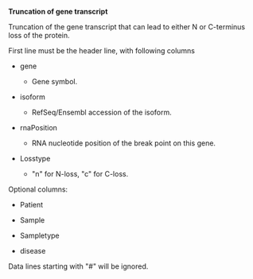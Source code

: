 **Truncation of gene transcript**

Truncation of the gene transcript that can lead to either N or
C-terminus loss of the protein.

First line must be the header line, with following columns

-   gene

    -   Gene symbol.

-   isoform

    -   RefSeq/Ensembl accession of the isoform.

-   rnaPosition

    -   RNA nucleotide position of the break point on this gene.

-   Losstype

    -   "n" for N-loss, "c" for C-loss.

Optional columns:

-   Patient

-   Sample

-   Sampletype

-   disease

Data lines starting with "#" will be ignored.

